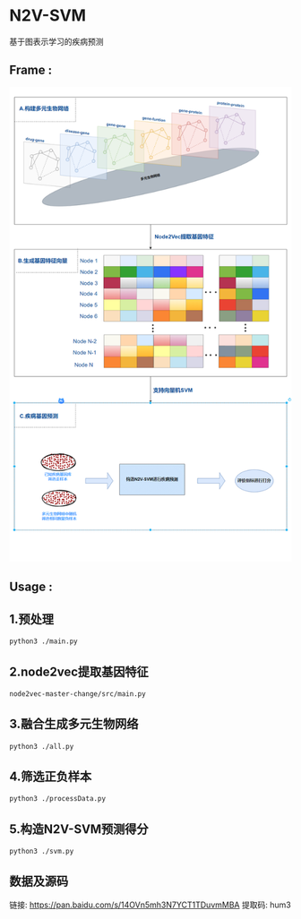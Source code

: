 # N2V-SVM
基于图表示学习的疾病预测

## Frame :

![image-20210902093628079](README/框架.png)


## Usage :
## 1.预处理
```bash
python3 ./main.py 
```
## 2.node2vec提取基因特征
```bash
node2vec-master-change/src/main.py
```
## 3.融合生成多元生物网络
```bash
python3 ./all.py 
```
## 4.筛选正负样本
```bash
python3 ./processData.py 
```
## 5.构造N2V-SVM预测得分
```bash
python3 ./svm.py 
```
## 数据及源码
链接: https://pan.baidu.com/s/14OVn5mh3N7YCT1TDuvmMBA 提取码: hum3 
